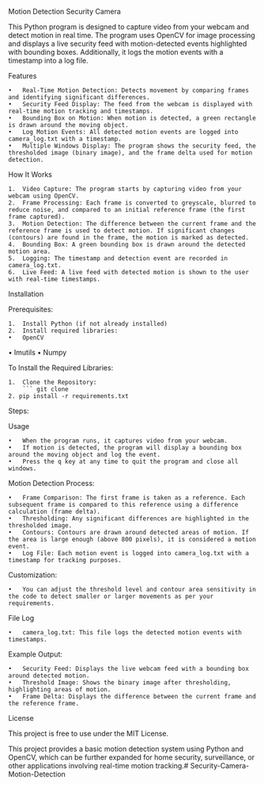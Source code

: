 Motion Detection Security Camera

This Python program is designed to capture video from your webcam and detect motion in real time. The program uses OpenCV for image processing and displays a live security feed with motion-detected events highlighted with bounding boxes. Additionally, it logs the motion events with a timestamp into a log file.

Features

	•	Real-Time Motion Detection: Detects movement by comparing frames and identifying significant differences.
	•	Security Feed Display: The feed from the webcam is displayed with real-time motion tracking and timestamps.
	•	Bounding Box on Motion: When motion is detected, a green rectangle is drawn around the moving object.
	•	Log Motion Events: All detected motion events are logged into camera_log.txt with a timestamp.
	•	Multiple Windows Display: The program shows the security feed, the thresholded image (binary image), and the frame delta used for motion detection.

How It Works

	1.	Video Capture: The program starts by capturing video from your webcam using OpenCV.
	2.	Frame Processing: Each frame is converted to greyscale, blurred to reduce noise, and compared to an initial reference frame (the first frame captured).
	3.	Motion Detection: The difference between the current frame and the reference frame is used to detect motion. If significant changes (contours) are found in the frame, the motion is marked as detected.
	4.	Bounding Box: A green bounding box is drawn around the detected motion area.
	5.	Logging: The timestamp and detection event are recorded in camera_log.txt.
	6.	Live Feed: A live feed with detected motion is shown to the user with real-time timestamps.

Installation

Prerequisites:

	1.	Install Python (if not already installed)
	2.	Install required libraries:
	•	OpenCV
•	Imutils
	•	Numpy

To Install the Required Libraries:

    1.	Clone the Repository:
        ``` git clone
    2. pip install -r requirements.txt

Steps:

Usage

	•	When the program runs, it captures video from your webcam.
	•	If motion is detected, the program will display a bounding box around the moving object and log the event.
	•	Press the q key at any time to quit the program and close all windows.

Motion Detection Process:

	•	Frame Comparison: The first frame is taken as a reference. Each subsequent frame is compared to this reference using a difference calculation (frame delta).
	•	Thresholding: Any significant differences are highlighted in the thresholded image.
	•	Contours: Contours are drawn around detected areas of motion. If the area is large enough (above 800 pixels), it is considered a motion event.
	•	Log File: Each motion event is logged into camera_log.txt with a timestamp for tracking purposes.

Customization:

	•	You can adjust the threshold level and contour area sensitivity in the code to detect smaller or larger movements as per your requirements.

File Log

	•	camera_log.txt: This file logs the detected motion events with timestamps.

Example Output:

	•	Security Feed: Displays the live webcam feed with a bounding box around detected motion.
	•	Threshold Image: Shows the binary image after thresholding, highlighting areas of motion.
	•	Frame Delta: Displays the difference between the current frame and the reference frame.

License

This project is free to use under the MIT License.

This project provides a basic motion detection system using Python and OpenCV, which can be further expanded for home security, surveillance, or other applications involving real-time motion tracking.# Security-Camera-Motion-Detection
